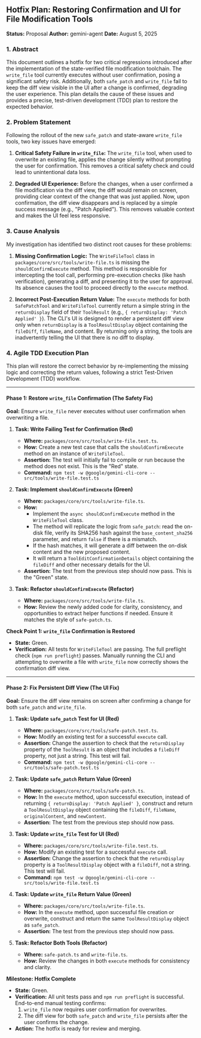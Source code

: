 ## **Hotfix Plan: Restoring Confirmation and UI for File Modification Tools**

**Status:** Proposal
**Author:** gemini-agent
**Date:** August 5, 2025

### 1. Abstract

This document outlines a hotfix for two critical regressions introduced after the implementation of the state-verified file modification toolchain. The `write_file` tool currently executes without user confirmation, posing a significant safety risk. Additionally, both `safe_patch` and `write_file` fail to keep the diff view visible in the UI after a change is confirmed, degrading the user experience. This plan details the cause of these issues and provides a precise, test-driven development (TDD) plan to restore the expected behavior.

### 2. Problem Statement

Following the rollout of the new `safe_patch` and state-aware `write_file` tools, two key issues have emerged:

1.  **Critical Safety Failure in `write_file`:** The `write_file` tool, when used to overwrite an existing file, applies the change silently without prompting the user for confirmation. This removes a critical safety check and could lead to unintentional data loss.

2.  **Degraded UI Experience:** Before the changes, when a user confirmed a file modification via the diff view, the diff would remain on screen, providing clear context of the change that was just applied. Now, upon confirmation, the diff view disappears and is replaced by a simple success message (e.g., "Patch Applied"). This removes valuable context and makes the UI feel less responsive.

### 3. Cause Analysis

My investigation has identified two distinct root causes for these problems:

1.  **Missing Confirmation Logic:** The `WriteFileTool` class in `packages/core/src/tools/write-file.ts` is missing the `shouldConfirmExecute` method. This method is responsible for intercepting the tool call, performing pre-execution checks (like hash verification), generating a diff, and presenting it to the user for approval. Its absence causes the tool to proceed directly to the `execute` method.

2.  **Incorrect Post-Execution Return Value:** The `execute` methods for both `SafePatchTool` and `WriteFileTool` currently return a simple string in the `returnDisplay` field of their `ToolResult` (e.g., `{ returnDisplay: 'Patch Applied' }`). The CLI's UI is designed to render a persistent diff view only when `returnDisplay` is a `ToolResultDisplay` object containing the `fileDiff`, `fileName`, and content. By returning only a string, the tools are inadvertently telling the UI that there is no diff to display.

### 4. Agile TDD Execution Plan

This plan will restore the correct behavior by re-implementing the missing logic and correcting the return values, following a strict Test-Driven Development (TDD) workflow.

---

#### **Phase 1: Restore `write_file` Confirmation (The Safety Fix)**

**Goal:** Ensure `write_file` never executes without user confirmation when overwriting a file.

1.  **Task: Write Failing Test for Confirmation (Red)**
    - **Where:** `packages/core/src/tools/write-file.test.ts`.
    - **How:** Create a new test case that calls the `shouldConfirmExecute` method on an instance of `WriteFileTool`.
    - **Assertion:** The test will initially fail to compile or run because the method does not exist. This is the "Red" state.
    - **Command:** `npm test -w @google/gemini-cli-core -- src/tools/write-file.test.ts`

2.  **Task: Implement `shouldConfirmExecute` (Green)**
    - **Where:** `packages/core/src/tools/write-file.ts`.
    - **How:**
      - Implement the `async shouldConfirmExecute` method in the `WriteFileTool` class.
      - The method will replicate the logic from `safe_patch`: read the on-disk file, verify its SHA256 hash against the `base_content_sha256` parameter, and return `false` if there is a mismatch.
      - If the hash matches, it will generate a diff between the on-disk content and the new proposed content.
      - It will return a `ToolEditConfirmationDetails` object containing the `fileDiff` and other necessary details for the UI.
    - **Assertion:** The test from the previous step should now pass. This is the "Green" state.

3.  **Task: Refactor `shouldConfirmExecute` (Refactor)**
    - **Where:** `packages/core/src/tools/write-file.ts`.
    - **How:** Review the newly added code for clarity, consistency, and opportunities to extract helper functions if needed. Ensure it matches the style of `safe-patch.ts`.

**Check Point 1: `write_file` Confirmation is Restored**

- **State:** Green.
- **Verification:** All tests for `WriteFileTool` are passing. The full preflight check (`npm run preflight`) passes. Manually running the CLI and attempting to overwrite a file with `write_file` now correctly shows the confirmation diff view.

---

#### **Phase 2: Fix Persistent Diff View (The UI Fix)**

**Goal:** Ensure the diff view remains on screen after confirming a change for both `safe_patch` and `write_file`.

1.  **Task: Update `safe_patch` Test for UI (Red)**
    - **Where:** `packages/core/src/tools/safe-patch.test.ts`.
    - **How:** Modify an existing test for a successful `execute` call.
    - **Assertion:** Change the assertion to check that the `returnDisplay` property of the `ToolResult` is an object that includes a `fileDiff` property, not just a string. This test will fail.
    - **Command:** `npm test -w @google/gemini-cli-core -- src/tools/safe-patch.test.ts`

2.  **Task: Update `safe_patch` Return Value (Green)**
    - **Where:** `packages/core/src/tools/safe-patch.ts`.
    - **How:** In the `execute` method, upon successful execution, instead of returning `{ returnDisplay: 'Patch Applied' }`, construct and return a `ToolResultDisplay` object containing the `fileDiff`, `fileName`, `originalContent`, and `newContent`.
    - **Assertion:** The test from the previous step should now pass.

3.  **Task: Update `write_file` Test for UI (Red)**
    - **Where:** `packages/core/src/tools/write-file.test.ts`.
    - **How:** Modify an existing test for a successful `execute` call.
    - **Assertion:** Change the assertion to check that the `returnDisplay` property is a `ToolResultDisplay` object with a `fileDiff`, not a string. This test will fail.
    - **Command:** `npm test -w @google/gemini-cli-core -- src/tools/write-file.test.ts`

4.  **Task: Update `write_file` Return Value (Green)**
    - **Where:** `packages/core/src/tools/write-file.ts`.
    - **How:** In the `execute` method, upon successful file creation or overwrite, construct and return the same `ToolResultDisplay` object as `safe_patch`.
    - **Assertion:** The test from the previous step should now pass.

5.  **Task: Refactor Both Tools (Refactor)**
    - **Where:** `safe-patch.ts` and `write-file.ts`.
    - **How:** Review the changes in both `execute` methods for consistency and clarity.

**Milestone: Hotfix Complete**

- **State:** Green.
- **Verification:** All unit tests pass and `npm run preflight` is successful. End-to-end manual testing confirms:
  1.  `write_file` now requires user confirmation for overwrites.
  2.  The diff view for both `safe_patch` and `write_file` persists after the user confirms the change.
- **Action:** The hotfix is ready for review and merging.
